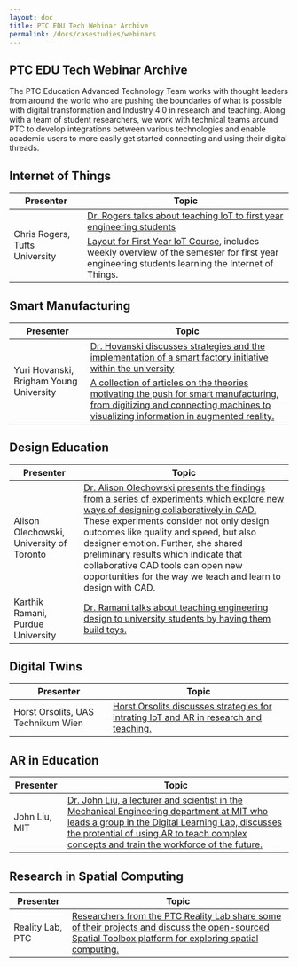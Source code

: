 ```yaml
---
layout: doc
title: PTC EDU Tech Webinar Archive
permalink: /docs/casestudies/webinars
---
```


<section class="section">
    <div class="container">
        <h2>PTC EDU Tech Webinar Archive</h2>
        <div>The PTC Education Advanced Technology Team works with thought leaders from around the world who are pushing the boundaries of what is possible with digital transformation and Industry 4.0 in research and teaching. Along with a team of student researchers, we work with technical teams around PTC to develop integrations between various technologies and enable academic users to more easily get started connecting and using their digital threads.
        </div>
    </div>
</section>
<section class="section">
    <div class="container">
        <h2>Internet of Things</h2>
        <div>
            <table>
                <thead>
                    <tr>
                        <th>Presenter</th>
                        <th>Topic</th>
                    </tr>
                </thead>
                <tbody>
                    <tr>
                        <td rowspan="2">Chris Rogers, Tufts University</td>
                        <td><a href="https://players.brightcove.net/1532789042001/SJl3bQaEz_default/index.html?videoId=6131639163001">Dr. Rogers talks about teaching IoT to first year engineering students</a></td>
                    </tr>
                    <tr>
                        <td><a href="https://github.com/PTC-Academic/DX-Resources/tree/master/Curriculum%20Resources/IoT%20Course%20Layout">Layout for First Year IoT Course</a>, includes weekly overview of the semester for first year engineering students learning the Internet of Things.</td>
                    </tr>
                </tbody>
            </table>
        </div>
        <h2>Smart Manufacturing</h2>
        <div>
            <table>
                <thead>
                    <tr>
                        <th>Presenter</th>
                        <th>Topic</th>
                    </tr>
                </thead>
                <tbody>
                    <tr>
                        <td rowspan="2">Yuri Hovanski, Brigham Young University</td>
                        <td><a href="https://players.brightcove.net/1532789042001/HknUe20R_default/index.html?videoId=6146274139001">Dr. Hovanski discusses strategies and the implementation of a smart factory initiative within the university</a></td>
                    </tr>
                    <tr>
                        <td><a href="https://github.com/PTC-Academic/DX-Resources/tree/master/Curriculum%20Resources/Smart%20Manufacturing%20Supporting%20Documents">A collection of articles on the theories motivating the push for smart manufacturing, from digitizing and connecting machines to visualizing information in augmented reality.</a></td>
                    </tr> 
                </tbody>
            </table>
        </div>
        <h2>Design Education</h2>
        <div>
            <table>
                <thead>
                    <tr>
                        <th>Presenter</th>
                        <th>Topic</th>
                    </tr>
                </thead>
                <tbody>
                    <tr>
                        <td>Alison Olechowski, University of Toronto</td>
                        <td><a href="https://www.youtube.com/watch?v=z35y07ozh3A">Dr. Alison Olechowski presents the findings from a series of experiments which explore new ways of designing collaboratively in CAD.</a> These experiments consider not only design outcomes like quality and speed, but also designer emotion. Further, she shared preliminary results which indicate that collaborative CAD tools can open new opportunities for the way we teach and learn to design with CAD.</td>
                    </tr>
                    <tr>
                        <td>Karthik Ramani, Purdue University</td>
                        <td><a href="https://players.brightcove.net/1532789042001/default_default/index.html?videoId=6155014476001">Dr. Ramani talks about teaching engineering design to university students by having them build toys.</a></td>
                    </tr> 
                </tbody>
            </table>
        </div>
        <h2>Digital Twins</h2>
        <div>
            <table>
                <thead>
                    <tr>
                        <th>Presenter</th>
                        <th>Topic</th>
                    </tr>
                </thead>
                <tbody>
                    <tr>
                        <td>Horst Orsolits, UAS Technikum Wien</td>
                        <td><a href="https://players.brightcove.net/1532789042001/default_default/index.html?videoId=6142604345001">Horst Orsolits discusses strategies for intrating IoT and AR in research and teaching.</a></td>
                    </tr>
                </tbody>
            </table>
        </div>
        <h2>AR in Education</h2>
        <div>
            <table>
                <thead>
                    <tr>
                        <th>Presenter</th>
                        <th>Topic</th>
                    </tr>
                </thead>
                <tbody>
                    <tr>
                        <td>John Liu, MIT</td>
                        <td><a href="https://www.youtube.com/watch?v=cD8XsqNefMw">Dr. John Liu, a lecturer and scientist in the Mechanical Engineering department at MIT who leads a group in the Digital Learning Lab, discusses the protential of using AR to teach complex concepts and train the workforce of the future.</a></td>
                    </tr>
                </tbody>
            </table>
        </div>
        <h2>Research in Spatial Computing</h2>
        <div>
            <table>
                <thead>
                    <tr>
                        <th>Presenter</th>
                        <th>Topic</th>
                    </tr>
                </thead>
                <tbody>
                    <tr>
                        <td>Reality Lab, PTC</td>
                        <td><a href="https://youtu.be/E_KaqgV_3mA)">Researchers from the PTC Reality Lab share some of their projects and discuss the open-sourced Spatial Toolbox platform for exploring spatial computing.</a></td>
                    </tr>
                </tbody>
            </table>
        </div>
    </div>
</section>